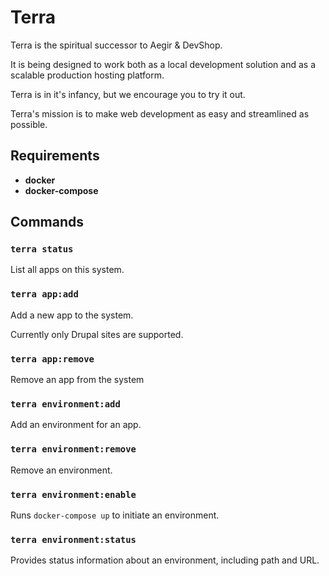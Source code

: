 # Terra

Terra is the spiritual successor to Aegir & DevShop.

It is being designed to work both as a local development solution and as a scalable production hosting platform.

Terra is in it's infancy, but we encourage you to try it out.

Terra's mission is to make web development as easy and streamlined as possible.

## Requirements

- **docker** 
- **docker-compose**

## Commands

### `terra status`
  List all apps on this system.

### `terra app:add` 
  Add a new app to the system.
  
  Currently only Drupal sites are supported.
  
### `terra app:remove`
  Remove an app from the system
  
### `terra environment:add`
  Add an environment for an app.
  
### `terra environment:remove`
  Remove an environment.

### `terra environment:enable`
  Runs `docker-compose up` to initiate an environment.
  
### `terra environment:status`
  Provides status information about an environment, including path and URL.
